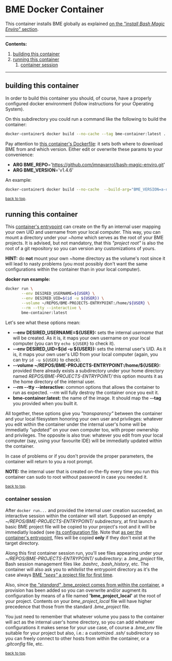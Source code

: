 # BME Docker Container<a name="top"></a>

This container installs BME globally as explained [on the *"install Bash Magic Enviro"* section](../#make_install).

----
**Contents:**<a name="contents"></a>
1. [building this container](#container-build)
1. [running this container](#container-run)
   1. [container session](#container-session)
----

## building this container<a name="container-build"></a>
In order to build this container you should, of course, have a properly configured docker environment (follow instructions for your Operating System).

On this subdirectory you could run a command like the following to build the container:
```sh
docker-container$ docker build --no-cache --tag bme-container:latest .
```
Pay attention to [this container's Dockerfile](./Dockerfile): it sets both where to download BME from and which version. Either edit or overwrite these params to your convenience:
* **ARG BME_REPO**='https://github.com/jmnavarrol/bash-magic-enviro.git'
* **ARG BME_VERSION**='v1.4.6'

An example:
```sh
docker-container$ docker build --no-cache  --build-arg="BME_VERSION=a-development-branch" --tag bme-container:latest .
```

<sub>[back to top](#top).</sub>

## running this container<a name="container-run"></a>
This [container's entrypoint](./entrypoint.sh) can create on the fly an internal user mapping your own UID and username from your local computer.  This way, you can mount a directory under your *~home* which serves as the root of your BME projects.  It is advised, but not mandatory, that this *"project root"* is also the root of a git repository so you can version any customizations of yours.

**HINT:** do **not** mount your own ~home directory as the volume's root since it will lead to nasty problems (you most possibly don't want the same configurations within the container than in your local computer).

**docker run example:**
```sh
docker run \
       --env DESIRED_USERNAME=${USER} \
       --env DESIRED_UID=$(id -u ${USER}) \
       --volume ~/REPOS/BME-PROJECTS-ENTRYPOINT:/home/${USER} \
       --rm --tty --interactive \
       bme-container:latest
```

Let's see what these options mean:
* **--env DESIRED_USERNAME=${USER}:** sets the internal *username* that will be created.  As it is, it maps your own username on your local computer (you can try `echo ${USER}` to check it).
* **--env DESIRED_UID=$(id -u ${USER}):** sets the internal user's UID.  As it is, it maps your own user's UID from your local computer (again, you can try `id -u ${USER}` to check).
* **--volume ~/REPOS/BME-PROJECTS-ENTRYPOINT:/home/${USER}:** provided there already exists a subdirectory under your home directory named *REPOS/BME-PROJECTS-ENTRYPOINT/* this option mounts it as the home directory of the internal user.
* **--rm --tty --interactive:** common options that allows the container to run as expected.  *--rm* will fully destroy the container once you exit it.
* **bme-container:latest:** the name of the image.  It should map the **--tag** you provided when you built it.

All together, these options give you *"transparency"* between the container and your local filesystem honoring your own user and privileges: whatever you edit within the container under the internal user's home will be immediatly *"updated"* on your own computer too, with proper ownership and privileges.  The opposite is also true: whatever you edit from your local computer (say, using your favourite IDE) will be immediatly updated within the container.

In case of problems or if you don't provide the proper parameters, the container will return to you a root prompt.

**NOTE:** the internal user that is created on-the-fly every time you run this container can sudo to root without password in case you needed it.

<sub>[back to top](#top).</sub>

### container session<a name="container-session"></a>
After `docker run...` and provided the internal user creation succeeded, an interactive session within the container will start.  Supposed an empty *~/REPOS/BME-PROJECTS-ENTRYPOINT/* subdirectory, at first launch a basic BME project file will be copied to your project's root and it will be immediatly loaded (see [its configuration file](./etc/skel/.bme_project).  Note that [as per the container's entrypoint](./entrypoint.sh#L46), files will be copied **only** if they don't exist at the target directory.

Along this first container session run, you'll see files appearing under your *~/REPOS/BME-PROJECTS-ENTRYPOINT/* subdirectory: a *.bme_project* file, Bash session management files like *.bashrc*, *.bash_history*, etc.  The container will also ask you to *whitelist* the entrypoint directory as it's the case always [BME *"sees"* a project file for first time](../README.md#whitelisting).

Also, since [the *"standard"* .bme_project comes from within the container](./etc/skel/.bme_project), a provision has been added so you can overwrite and/or augment its configuration by means of a file named **'bme_project_local'** at the root of your project.  Contents on your *bme_project_local* file will have higher precedence that those from the standard *.bme_project* file.

You just need to remember that whatever volume you pass to the container will act as the internal user's home directory, so you can add whatever configurations it makes sense for your use case, of course a *.bme_env* file suitable for your project but also, i.e.: a customized *.ssh/* subdirectory so you can freely connect to other hosts from within the container, or a *.gitconfig* file, etc.

<sub>[back to top](#top).</sub>
